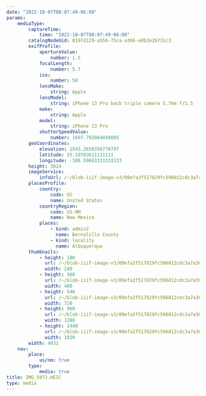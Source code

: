 ```yaml
---
date: "2022-10-07T08:07:49-06:00"
params:
    mediaType:
        captureTime:
            time: "2022-10-07T08:07:49-06:00"
        catalogNodeUid: 0197d129-a55b-75ca-a366-e0b2e2b731c3
        exifProfile:
            apertureValue:
                number: 1.5
            focalLength:
                number: 5.7
            iso:
                number: 50
            lensMake:
                string: Apple
            lensModel:
                string: iPhone 13 Pro back triple camera 5.7mm f/1.5
            make:
                string: Apple
            model:
                string: iPhone 13 Pro
            shutterSpeedValue:
                number: 1697.792864048885
        geoCoordinates:
            elevation: 1543.2650356778797
            latitude: 35.19703611111111
            longitude: -106.59663333333333
        height: 3024
        imageService:
            infoUrl: /~/blob-iiif-image-v3/00efa2f517829fc596012cdc3a7a3018971b8cf8736fedf4aa2f0026c26447f1/info.json
        placesProfile:
            country:
                code: US
                name: United States
            countryRegion:
                code: US-NM
                name: New Mexico
            places:
                - kind: admin2
                  name: Bernalillo County
                - kind: locality
                  name: Albuquerque
        thumbnails:
            - height: 180
              url: /~/blob-iiif-image-v3/00efa2f517829fc596012cdc3a7a3018971b8cf8736fedf4aa2f0026c26447f1/full/240%2C180/0/default.jpg
              width: 240
            - height: 360
              url: /~/blob-iiif-image-v3/00efa2f517829fc596012cdc3a7a3018971b8cf8736fedf4aa2f0026c26447f1/full/480%2C360/0/default.jpg
              width: 480
            - height: 540
              url: /~/blob-iiif-image-v3/00efa2f517829fc596012cdc3a7a3018971b8cf8736fedf4aa2f0026c26447f1/full/720%2C540/0/default.jpg
              width: 720
            - height: 960
              url: /~/blob-iiif-image-v3/00efa2f517829fc596012cdc3a7a3018971b8cf8736fedf4aa2f0026c26447f1/full/1280%2C960/0/default.jpg
              width: 1280
            - height: 1440
              url: /~/blob-iiif-image-v3/00efa2f517829fc596012cdc3a7a3018971b8cf8736fedf4aa2f0026c26447f1/full/1920%2C1440/0/default.jpg
              width: 1920
        width: 4032
    nav:
        place:
            us/nm: true
        type:
            media: true
title: IMG_5972.HEIC
type: media
---
```

